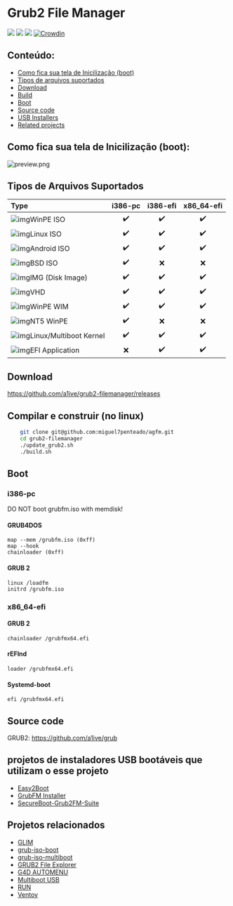# Grub2 File Manager 
![](https://img.shields.io/github/license/a1ive/grub2-filemanager.svg?style=flat) ![](https://img.shields.io/github/downloads/a1ive/grub2-filemanager/total.svg?style=flat) ![](https://img.shields.io/github/release/a1ive/grub2-filemanager.svg?style=flat) [![Crowdin](https://badges.crowdin.net/grub2-filemanager/localized.svg)](https://crowdin.com/project/grub2-filemanager)

## Conteúdo:

- [Como fica sua tela de Inicilização (boot)](#Como-fica-sua-tela-de-Inicilização-(boot):)
- [Tipos de arquivos suportados](#Tipos-de-Arquivos-Suportados)
- [Download](#download)
- [Build](#build)
- [Boot](#boot)
- [Source code](#source-code)
- [USB Installers](#usb-installers)
- [Related projects](#related-projects)

## Como fica sua tela de Inicilização (boot):

![preview.png](https://github.com/a1ive/grub2-filemanager/raw/gh-pages/preview.png)

## Tipos de Arquivos Suportados

| Type                                                         | i386-pc | i386-efi | x86_64-efi |
| :----------------------------------------------------------- | :-----: | :------: | :--------: |
| ![img](https://github.com/a1ive/grub2-filemanager/raw/gh-pages/images/iso.png)WinPE ISO |    ✔️    |    ✔️     |     ✔️      |
| ![img](https://github.com/a1ive/grub2-filemanager/raw/gh-pages/images/linux.png)Linux ISO |    ✔️    |    ✔️     |     ✔️      |
| ![img](https://github.com/a1ive/grub2-filemanager/raw/gh-pages/images/android.png)Android ISO |    ✔️    |    ✔️     |     ✔️      |
| ![img](https://github.com/a1ive/grub2-filemanager/raw/gh-pages/images/bsd.png)BSD ISO |    ✔️    |    ❌     |     ❌      |
| ![img](https://github.com/a1ive/grub2-filemanager/raw/gh-pages/images/img.png)IMG (Disk Image) |    ✔️    |    ✔️     |     ✔️      |
| ![img](https://github.com/a1ive/grub2-filemanager/raw/gh-pages/images/vhd.png)VHD |    ✔️    |    ✔️     |     ✔️      |
| ![img](https://github.com/a1ive/grub2-filemanager/raw/gh-pages/images/nt6.png)WinPE WIM |    ✔️    |    ✔️     |     ✔️      |
| ![img](https://github.com/a1ive/grub2-filemanager/raw/gh-pages/images/nt5.png)NT5 WinPE |    ✔️    |    ❌     |     ❌      |
| ![img](https://github.com/a1ive/grub2-filemanager/raw/gh-pages/images/kernel.png)Linux/Multiboot Kernel |    ✔️    |    ✔️     |     ✔️      |
| ![img](https://github.com/a1ive/grub2-filemanager/raw/gh-pages/images/efi.png)EFI Application |    ❌    |    ✔️     |     ✔️      |

## Download

https://github.com/a1ive/grub2-filemanager/releases 

## Compilar e construir (no linux)
```bash
	git clone git@github.com:miguel7penteado/agfm.git
	cd grub2-filemanager
	./update_grub2.sh
	./build.sh
```

## Boot 
### i386-pc 
DO NOT boot grubfm.iso with memdisk!  
#### GRUB4DOS 
	map --mem /grubfm.iso (0xff)
	map --hook
	chainloader (0xff)
#### GRUB 2
	linux /loadfm  
	initrd /grubfm.iso  
### x86_64-efi

#### GRUB 2 

	chainloader /grubfmx64.efi
#### rEFInd 
	loader /grubfmx64.efi
#### Systemd-boot 
	efi /grubfmx64.efi
## Source code 
GRUB2: https://github.com/a1ive/grub 

## projetos de instaladores USB bootáveis que utilizam o esse projeto

- [Easy2Boot](https://www.easy2boot.com/uefi-mbr-a1ive-grub2-file-manager/) 
- [GrubFM Installer](https://github.com/QuestYouCraft/grubfm-installer) 
- [SecureBoot-Grub2FM-Suite](https://github.com/abdullah-erturk/SecureBoot-Grub2FM-Suite)

## Projetos relacionados

*	[GLIM](https://github.com/thias/glim) 
*	[grub-iso-boot](https://github.com/Jimmy-Z/grub-iso-boot) 
*	[grub-iso-multiboot](https://github.com/mpolitzer/grub-iso-multiboot) 
*	[GRUB2 File Explorer](http://bbs.wuyou.net/forum.php?mod=viewthread&tid=320715) 
*	[G4D AUTOMENU](http://bbs.wuyou.net/forum.php?mod=viewthread&tid=203607) 
*	[Multiboot USB](http://mbusb.aguslr.com/) 
*	[RUN](http://bbs.wuyou.net/forum.php?mod=viewthread&tid=191301) 
*	[Ventoy](https://github.com/ventoy/Ventoy) 
